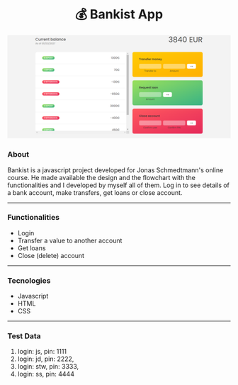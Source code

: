 <h1 align="center">💰 Bankist App</h1>

![](bankist.png)

### About
Bankist is a javascript project developed for Jonas Schmedtmann's online course. He made available the design and the flowchart with the functionalities and I developed by myself all of them. Log in to see details of a bank account, make transfers, get loans or close account.

---

### Functionalities
- Login
- Transfer a value to another account
- Get loans
- Close (delete) account

---

### Tecnologies
- Javascript
- HTML
- CSS

---

### Test Data
1. login: js, pin: 1111
2. login: jd, pin: 2222,
3. login: stw, pin: 3333,
4. login: ss, pin: 4444
